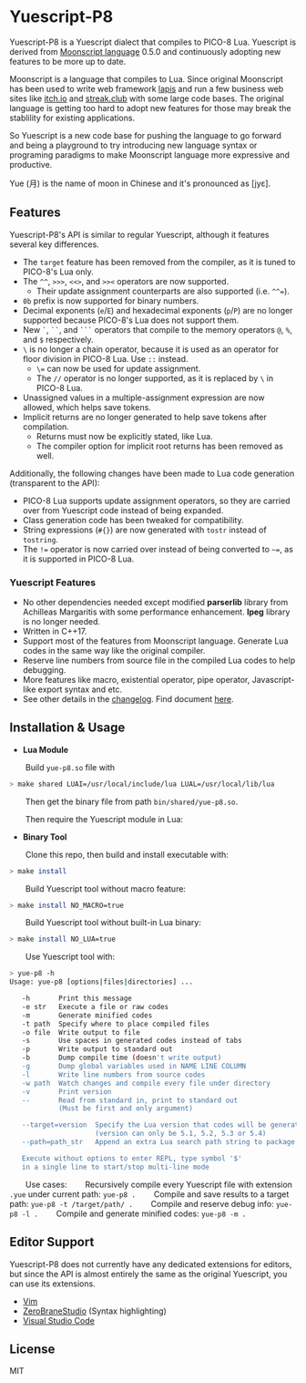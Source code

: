 # Yuescript-P8

Yuescript-P8 is a Yuescript dialect that compiles to PICO-8 Lua. Yuescript is derived from [Moonscript language](https://github.com/leafo/moonscript) 0.5.0 and continuously adopting new features to be more up to date.

Moonscript is a language that compiles to Lua. Since original Moonscript has been used to write web framework [lapis](https://github.com/leafo/lapis) and run a few business web sites like [itch.io](https://itch.io) and [streak.club](https://streak.club) with some large code bases. The original language is getting too hard to adopt new features for those may break the stablility for existing applications.

So Yuescript is a new code base for pushing the language to go forward and being a playground to try introducing new language syntax or programing paradigms to make Moonscript language more expressive and productive.

Yue (月) is the name of moon in Chinese and it's pronounced as [jyɛ].

## Features

Yuescript-P8's API is similar to regular Yuescript, although it features several key differences.

* The `target` feature has been removed from the compiler, as it is tuned to PICO-8's Lua only.
* The `^^`, `>>>`, `<<>`, and `>><` operators are now supported.
  * Their update assignment counterparts are also supported (i.e. `^^=`).
* `0b` prefix is now supported for binary numbers.
* Decimal exponents (`e`/`E`) and hexadecimal exponents (`p`/`P`) are no longer supported because PICO-8's Lua does not support them.
* New `` ` ``, ``` `` ```, and ```` ``` ```` operators that compile to the memory operators `@`, `%`, and `$` respectively.
* `\` is no longer a chain operator, because it is used as an operator for floor division in PICO-8 Lua. Use `::` instead.
  * `\=` can now be used for update assignment.
  * The `//` operator is no longer supported, as it is replaced by `\` in PICO-8 Lua.
* Unassigned values in a multiple-assignment expression are now allowed, which helps save tokens.
* Implicit returns are no longer generated to help save tokens after compilation.
  * Returns must now be explicitly stated, like Lua.
  * The compiler option for implicit root returns has been removed as well.

Additionally, the following changes have been made to Lua code generation (transparent to the API):

* PICO-8 Lua supports update assignment operators, so they are carried over from Yuescript code instead of being expanded.
* Class generation code has been tweaked for compatibility.
* String expressions (`#{}`) are now generated with `tostr` instead of `tostring`.
* The `!=` operator is now carried over instead of being converted to `~=`, as it is supported in PICO-8 Lua.

### Yuescript Features

* No other dependencies needed except modified **parserlib** library from Achilleas Margaritis with some performance enhancement. **lpeg** library is no longer needed.
* Written in C++17.
* Support most of the features from Moonscript language. Generate Lua codes in the same way like the original compiler.
* Reserve line numbers from source file in the compiled Lua codes to help debugging.
* More features like macro, existential operator, pipe operator, Javascript-like export syntax and etc.
* See other details in the [changelog](./CHANGELOG.md). Find document [here](http://yuescript.org).



## Installation & Usage

* **Lua Module**

&emsp;&emsp;Build `yue-p8.so` file with

```sh
> make shared LUAI=/usr/local/include/lua LUAL=/usr/local/lib/lua
```

&emsp;&emsp;Then get the binary file from path `bin/shared/yue-p8.so`.

&emsp;&emsp;Then require the Yuescript module in Lua:



* **Binary Tool**

&emsp;&emsp;Clone this repo, then build and install executable with:
```sh
> make install
```

&emsp;&emsp;Build Yuescript tool without macro feature:
```sh
> make install NO_MACRO=true
```

&emsp;&emsp;Build Yuescript tool without built-in Lua binary:
```sh
> make install NO_LUA=true
```

&emsp;&emsp;Use Yuescript tool with:

```sh
> yue-p8 -h
Usage: yue-p8 [options|files|directories] ...

   -h       Print this message
   -e str   Execute a file or raw codes
   -m       Generate minified codes
   -t path  Specify where to place compiled files
   -o file  Write output to file
   -s       Use spaces in generated codes instead of tabs
   -p       Write output to standard out
   -b       Dump compile time (doesn't write output)
   -g       Dump global variables used in NAME LINE COLUMN
   -l       Write line numbers from source codes
   -w path  Watch changes and compile every file under directory
   -v       Print version
   --       Read from standard in, print to standard out
            (Must be first and only argument)

   --target=version  Specify the Lua version that codes will be generated to
                     (version can only be 5.1, 5.2, 5.3 or 5.4)
   --path=path_str   Append an extra Lua search path string to package.path

   Execute without options to enter REPL, type symbol '$'
   in a single line to start/stop multi-line mode
```
&emsp;&emsp;Use cases:
&emsp;&emsp;Recursively compile every Yuescript file with extension `.yue` under current path:  `yue-p8 .`
&emsp;&emsp;Compile and save results to a target path:  `yue-p8 -t /target/path/ .`
&emsp;&emsp;Compile and reserve debug info:  `yue-p8 -l .`
&emsp;&emsp;Compile and generate minified codes:  `yue-p8 -m .`



## Editor Support

Yuescript-P8 does not currently have any dedicated extensions for editors, but since the API is almost entirely the same as the original Yuescript, you can use its extensions.

* [Vim](https://github.com/pigpigyyy/Yuescript-vim)
* [ZeroBraneStudio](https://github.com/pkulchenko/ZeroBraneStudio/issues/1134) (Syntax highlighting)
* [Visual Studio Code](https://github.com/pigpigyyy/yuescript-vscode)

## License

MIT
